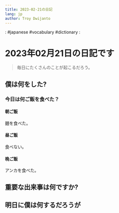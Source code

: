 ```yaml
---
title: 2023-02-21の日記
lang: jp
author: Troy Dwijanto
---
```

: #japanese #vocabulary #dictionary : 
# 2023年02月21日の日記です
> 毎日にたくさんのことが起こるだろう。

## 僕は何をした?

### 今日は何ご飯を食べた？
#### 朝ご飯
麺を食べた。
#### 昼ご飯
食べない。
#### 晩ご飯
アンカを食べた。

## 重要な出来事は何ですか?

## 明日に僕は何するだろうが